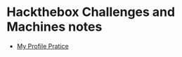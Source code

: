 # Hackthebox Challenges and Machines notes
* [My Profile Pratice](https://app.hackthebox.com/profile/1410710)
